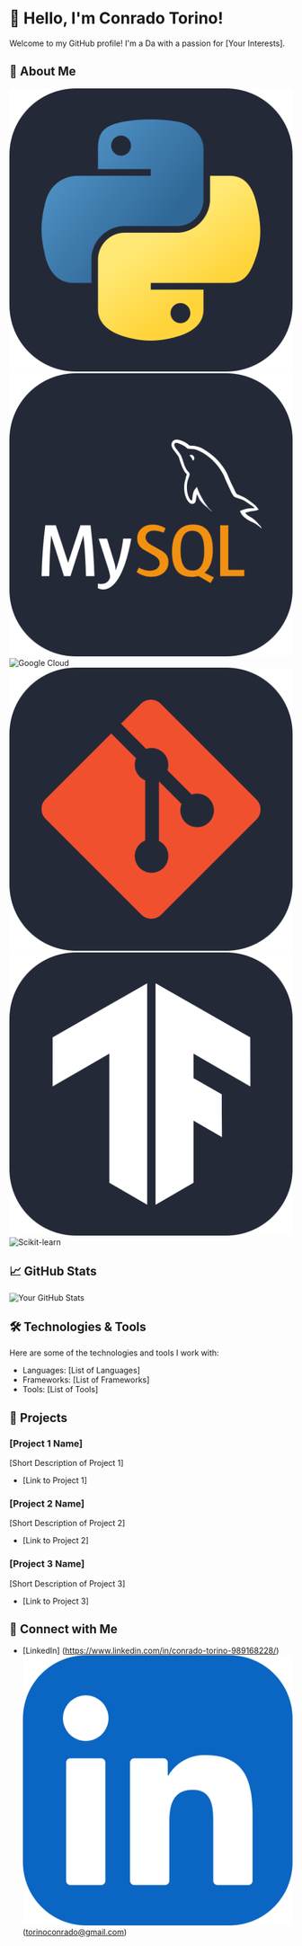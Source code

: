 # 👋 Hello, I'm Conrado Torino!

Welcome to my GitHub profile! I'm a Da with a passion for [Your Interests].
## 🌟 About Me

![Python](https://github.com/tandpfun/skill-icons/blob/main/icons/Python-Dark.svg)
![MySQL](https://github.com/tandpfun/skill-icons/blob/main/icons/MySQL-Dark.svg)
![Google Cloud](https://github.com/tandpfun/skill-icons/blob/main/icons/GoogleCloud-Dark.svg)
![Git](https://github.com/tandpfun/skill-icons/blob/main/icons/Git-Dark.svg)
![TensorFlow](https://github.com/tandpfun/skill-icons/blob/main/icons/TensorFlow-Dark.svg)
![Scikit-learn](https://github.com/tandpfun/skill-icons/blob/main/icons/ScikitLearn-Dark.svg)

## 📈 GitHub Stats

![Your GitHub Stats](https://github-readme-stats.vercel.app/api?username=RadTorino&show_icons=true&theme=radical)

## 🛠️ Technologies & Tools

Here are some of the technologies and tools I work with:

- Languages: [List of Languages]
- Frameworks: [List of Frameworks]
- Tools: [List of Tools]

## 🚀 Projects

### [Project 1 Name]
[Short Description of Project 1]
- [Link to Project 1]

### [Project 2 Name]
[Short Description of Project 2]
- [Link to Project 2]

### [Project 3 Name]
[Short Description of Project 3]
- [Link to Project 3]


## 🔗 Connect with Me

- [LinkedIn] (https://www.linkedin.com/in/conrado-torino-989168228/)
![Scikit-learn](https://github.com/tandpfun/skill-icons/blob/main/icons/Linkedin.svg)(torinoconrado@gmail.com)


